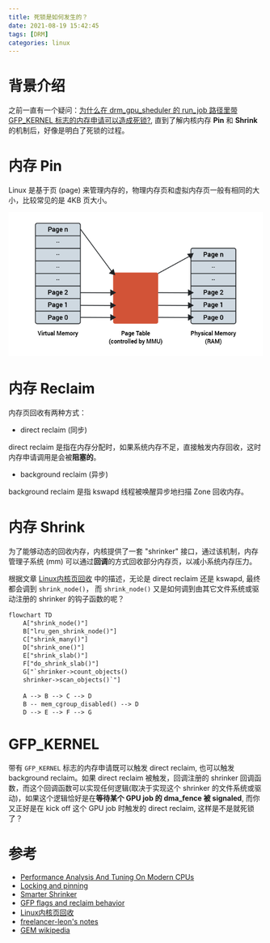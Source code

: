 ```yaml
---
title: 死锁是如何发生的？
date: 2021-08-19 15:42:45
tags: [DRM]
categories: linux
---
```


# 背景介绍

之前一直有一个疑问：[为什么在 drm_gpu_sheduler 的 run_job 路径里带 GFP_KERNEL 标志的内存申请可以造成死锁?](https://www.kernel.org/doc/html/latest/driver-api/dma-buf.html#dma-fence-cross-driver-contract), 直到了解内核内存 **Pin** 和 **Shrink** 的机制后，好像是明白了死锁的过程。

<!--more-->

# 内存 Pin
Linux 是基于页 (page) 来管理内存的，物理内存页和虚拟内存页一般有相同的大小，比较常见的是 4KB 页大小。

![Paging mechanism](/images/mpin/linux-mem-page.png)

# 内存 Reclaim

内存页回收有两种方式：
- direct reclaim (同步)

direct reclaim 是指在内存分配时，如果系统内存不足，直接触发内存回收，这时内存申请调用是会被**阻塞的**。

- background reclaim (异步)

background reclaim 是指 kswapd 线程被唤醒异步地扫描 Zone 回收内存。

# 内存 Shrink

为了能够动态的回收内存，内核提供了一套 "shrinker" 接口，通过该机制，内存管理子系统 (mm) 可以通过**回调**的方式回收部分内存页，以减小系统内存压力。

根据文章 [Linux内核页回收](https://blog.csdn.net/weixin_49382066/article/details/130704158) 中的描述，无论是 direct reclaim 还是 kswapd, 最终都会调到 `shrink_node()`， 而 `shrink_node()` 又是如何调到由其它文件系统或驱动注册的 shrinker 的钩子函数的呢？

```mermaid
flowchart TD
    A["shrink_node()"]
    B["lru_gen_shrink_node()"]
    C["shrink_many()"]
    D["shrink_one()"]
    E["shrink_slab()"]
    F["do_shrink_slab()"]
    G["`shrinker->count_objects()
    shrinker->scan_objects()`"]

    A --> B --> C --> D
    B -- mem_cgroup_disabled() --> D
    D --> E --> F --> G
```

# GFP_KERNEL

带有 `GFP_KERNEL` 标志的内存申请既可以触发 direct reclaim, 也可以触发 background reclaim。如果 direct reclaim 被触发，回调注册的 shrinker 回调函数，而这个回调函数可以实现任何逻辑(取决于实现这个 shrinker 的文件系统或驱动)，如果这个逻辑恰好是在**等待某个 GPU job 的 dma_fence 被 signaled**, 而你又正好是在 kick off 这个 GPU job 时触发的 direct reclaim, 这样是不是就死锁了？

# 参考
- [Performance Analysis And Tuning On Modern CPUs](https://weedge.github.io/perf-book-cn/zh/chapters/3-CPU-Microarchitecture/3-7_Virtual_memory_cn.html)
- [Locking and pinning](https://lwn.net/Articles/600502/)
- [Smarter Shrinker](https://tinylab.org/lwn-550463/)
- [GFP flags and reclaim behavior](https://www.kernel.org/doc/html/next/core-api/memory-allocation.html#gfp-flags-and-reclaim-behavior)
- [Linux内核页回收](https://blog.csdn.net/weixin_49382066/article/details/130704158)
- [freelancer-leon's notes](https://github.com/freelancer-leon/notes/blob/master/kernel/graphic/Linux-Graphic.md)
- [GEM wikipedia](https://en.wikipedia.org/wiki/Direct_Rendering_Manager#Graphics_Execution_Manager)
